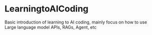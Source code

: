 # LearningtoAICoding
Basic introduction of learning to AI coding, mainly focus on how to use Large language model APIs, RAGs, Agent, etc
